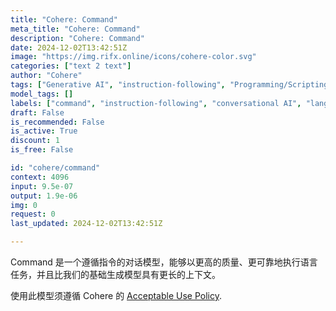 ```yaml
---
title: "Cohere: Command"
meta_title: "Cohere: Command"
description: "Cohere: Command"
date: 2024-12-02T13:42:51Z
image: "https://img.rifx.online/icons/cohere-color.svg"
categories: ["text 2 text"]
author: "Cohere"
tags: ["Generative AI", "instruction-following", "Programming/Scripting", "Natural Language Processing", "long context", "conversational AI", "language tasks", "Ethics", "Cohere", "Chatbots", "command"]
model_tags: []
labels: ["command", "instruction-following", "conversational AI", "language tasks", "long context"]
draft: False
is_recommended: False
is_active: True
discount: 1
is_free: False

id: "cohere/command"
context: 4096
input: 9.5e-07
output: 1.9e-06
img: 0
request: 0
last_updated: 2024-12-02T13:42:51Z

---
```


Command 是一个遵循指令的对话模型，能够以更高的质量、更可靠地执行语言任务，并且比我们的基础生成模型具有更长的上下文。

使用此模型须遵循 Cohere 的 [Acceptable Use Policy](https://docs.cohere.com/docs/c4ai-acceptable-use-policy).


